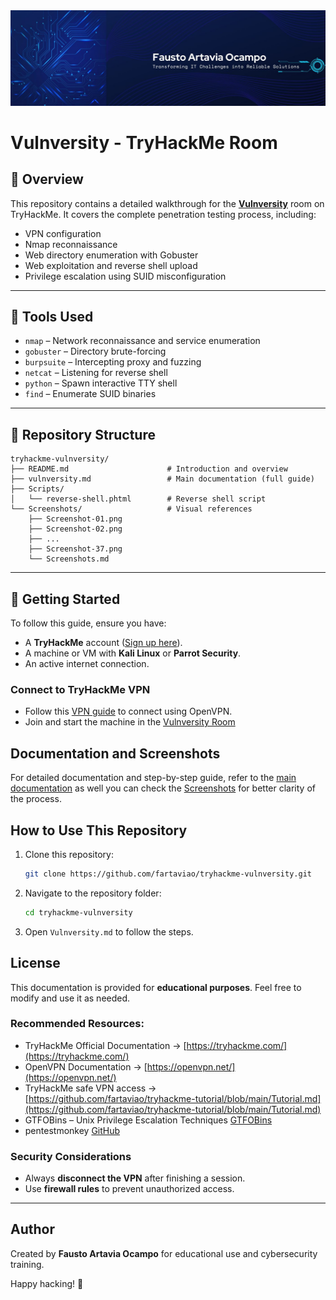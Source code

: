 <img src="https://raw.githubusercontent.com/fartaviao/fartaviao/refs/heads/main/Banner%20Fausto.jpg" alt="Banner Fausto Artavia Ocampo">

# Vulnversity - TryHackMe Room

## 📘 Overview

This repository contains a detailed walkthrough for the **[Vulnversity](https://tryhackme.com/room/vulnversity)** room on TryHackMe. It covers the complete penetration testing process, including:

- VPN configuration
- Nmap reconnaissance
- Web directory enumeration with Gobuster
- Web exploitation and reverse shell upload
- Privilege escalation using SUID misconfiguration

---

## 🧰 Tools Used

- `nmap` – Network reconnaissance and service enumeration
- `gobuster` – Directory brute-forcing
- `burpsuite` – Intercepting proxy and fuzzing
- `netcat` – Listening for reverse shell
- `python` – Spawn interactive TTY shell
- `find` – Enumerate SUID binaries

---

## 📁 Repository Structure

```
tryhackme-vulnversity/
├── README.md                      # Introduction and overview
├── vulnversity.md                 # Main documentation (full guide)
├── Scripts/
│   └── reverse-shell.phtml        # Reverse shell script
└── Screenshots/                   # Visual references
    ├── Screenshot-01.png
    ├── Screenshot-02.png
    ├── ...
    ├── Screenshot-37.png
    └── Screenshots.md
```

---

## 🚀 Getting Started

To follow this guide, ensure you have:
- A **TryHackMe** account ([Sign up here](https://tryhackme.com/)).
- A machine or VM with **Kali Linux** or **Parrot Security**.
- An active internet connection.

### Connect to TryHackMe VPN
- Follow this [VPN guide](https://github.com/fartaviao/tryhackme-tutorial) to connect using OpenVPN.
- Join and start the machine in the [Vulnversity Room](https://tryhackme.com/room/vulnversity)

## Documentation and Screenshots
For detailed documentation and step-by-step guide, refer to the [main documentation](https://github.com/fartaviao/tryhackme-vulnversity/blob/main/Vulnversity.md)
as well you can check the [Screenshots](https://github.com/fartaviao/tryhackme-vulnversity/blob/main/Screenshots/Screenshots.md) for better clarity of the process.

## How to Use This Repository
1. Clone this repository:
   ```bash
   git clone https://github.com/fartaviao/tryhackme-vulnversity.git
   ```
2. Navigate to the repository folder:
   ```bash
   cd tryhackme-vulnversity
   ```
3. Open `Vulnversity.md` to follow the steps.

## License
This documentation is provided for **educational purposes**. Feel free to modify and use it as needed.

### Recommended Resources:
- TryHackMe Official Documentation → [https://tryhackme.com/](https://tryhackme.com/)
- OpenVPN Documentation → [https://openvpn.net/](https://openvpn.net/)
- TryHackMe safe VPN access → [https://github.com/fartaviao/tryhackme-tutorial/blob/main/Tutorial.md](https://github.com/fartaviao/tryhackme-tutorial/blob/main/Tutorial.md)
- GTFOBins – Unix Privilege Escalation Techniques [GTFOBins](https://gtfobins.github.io/)
- pentestmonkey [GitHub](https://github.com/pentestmonkey)

### Security Considerations
- Always **disconnect the VPN** after finishing a session.
- Use **firewall rules** to prevent unauthorized access.

---

## Author
Created by **Fausto Artavia Ocampo** for educational use and cybersecurity training.

Happy hacking! 🚀
